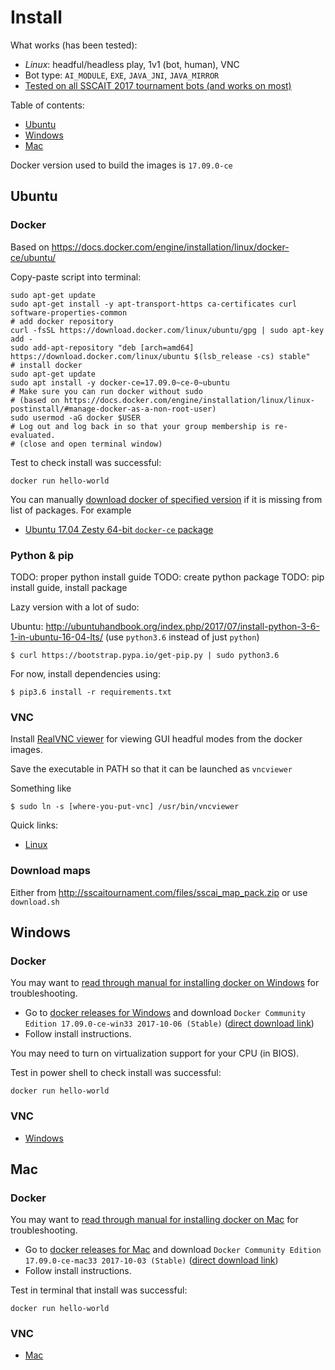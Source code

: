 # Install

What works (has been tested):

  - _Linux_: headful/headless play, 1v1 (bot, human), VNC
  - Bot type: `AI_MODULE`, `EXE`, `JAVA_JNI`, `JAVA_MIRROR`
  - [Tested on all SSCAIT 2017 tournament bots (and works on most)](tested_bots.md)


<!--
todo: finish proper testing
_ForceBot, Dawid Loranc, PurpleCheese, Microwave, Blonws31, Lukas Moravec, Hannes Bredberg, Black Crow, TyrProtoss, Arrakhammer, tscmoor, Goliat, Kruecke, NLPRbot, McRave, ZurZurZur, UPStarCraftAI 2016, auxanic, Marine Hell, KaonBot, Neo Edmund Zerg, igjbot, UC3ManoloBot, 100382319, Laura Martin Gallardo, HOLD Z, Pineapple Cactus, MegaBot2017, NiteKatT, Lluvatar, Ecgberht, Korean, FTTankTER, MorglozBot, MadMixP, CherryPi, Guillermo Agitaperas, Hao Pan, WillBot, Niels Justesen, Andrey Kurdiumov, Bryan Weber, AyyyLmao, Yuanheng Zhu, JEMMET, KillAlll, CasiaBot, Steamhammer, Martin Rooijackers, Iron bot, NUS Bot, Roman Danielis, Matej Istenik, Dave Churchill, Tomas Vajda, Marian Devecka, Marek Kadek, Soeren Klett, Jakub Trancik, Oleg Ostroumov, ICELab, Florian Richoux, Andrew Smith, WuliBot, Zia bot, DAIDOES, Flash, Travis Shelton, Bereaver, Aurelien Lermant, AILien, Bjorn P Mattsson, Gaoyuan Chen, Carsten Nielsen, OpprimoBot, PeregrineBot, Sijia Xu, Tomas Cere_
-->

Table of contents:

  * [Ubuntu](#ubuntu)
  * [Windows](#windows)
  * [Mac](#mac)

Docker version used to build the images is `17.09.0-ce`

## Ubuntu

### Docker

Based on https://docs.docker.com/engine/installation/linux/docker-ce/ubuntu/

Copy-paste script into terminal:

    sudo apt-get update
    sudo apt-get install -y apt-transport-https ca-certificates curl software-properties-common
    # add docker repository
    curl -fsSL https://download.docker.com/linux/ubuntu/gpg | sudo apt-key add -
    sudo add-apt-repository "deb [arch=amd64] https://download.docker.com/linux/ubuntu $(lsb_release -cs) stable"
    # install docker
    sudo apt-get update
    sudo apt install -y docker-ce=17.09.0~ce-0~ubuntu
    # Make sure you can run docker without sudo
    # (based on https://docs.docker.com/engine/installation/linux/linux-postinstall/#manage-docker-as-a-non-root-user)
    sudo usermod -aG docker $USER
    # Log out and log back in so that your group membership is re-evaluated.
    # (close and open terminal window)

Test to check install was successful:

    docker run hello-world

You can manually [download docker of specified version](https://download.docker.com) if it is missing from list of packages. For example

- [Ubuntu 17.04 Zesty 64-bit `docker-ce` package](https://download.docker.com/linux/ubuntu/dists/zesty/pool/stable/amd64/docker-ce_17.09.0~ce-0~ubuntu_amd64.deb)

### Python & pip

TODO: proper python install guide
TODO: create python package
TODO: pip install guide, install package

Lazy version with a lot of sudo:

Ubuntu: http://ubuntuhandbook.org/index.php/2017/07/install-python-3-6-1-in-ubuntu-16-04-lts/
(use `python3.6` instead of just `python`)

    $ curl https://bootstrap.pypa.io/get-pip.py | sudo python3.6

For now, install dependencies using:

    $ pip3.6 install -r requirements.txt

### VNC

Install [RealVNC viewer](https://www.realvnc.com ) for viewing GUI headful modes from the docker images.

Save the executable in PATH so that it can be launched as `vncviewer`

Something like

    $ sudo ln -s [where-you-put-vnc] /usr/bin/vncviewer

Quick links:

- [Linux](https://www.realvnc.com/en/connect/download/viewer/linux/)

### Download maps

Either from http://sscaitournament.com/files/sscai_map_pack.zip
or use `download.sh`



## Windows

### Docker

You may want to [read through manual for installing docker on Windows](https://docs.docker.com/docker-for-windows/install/)
for troubleshooting.

- Go to [docker releases for Windows](https://docs.docker.com/docker-for-windows/release-notes/#docker-community-edition-17090-ce-win32-2017-10-02-stable)
  and download `Docker Community Edition 17.09.0-ce-win33 2017-10-06 (Stable)` ([direct download link](https://download.docker.com/win/stable/13620/Docker%20for%20Windows%20Installer.exe))
- Follow install instructions.

You may need to turn on virtualization support for your CPU (in BIOS).

Test in power shell to check install was successful:

    docker run hello-world

### VNC
- [Windows](https://www.realvnc.com/en/connect/download/viewer/windows/)


## Mac

### Docker

You may want to [read through manual for installing docker on Mac](https://docs.docker.com/docker-for-mac/install/)
for troubleshooting.

- Go to [docker releases for Mac](https://docs.docker.com/docker-for-mac/release-notes/#docker-community-edition-17090-ce-mac33-2017-10-03-stable)
  and download `Docker Community Edition 17.09.0-ce-mac33 2017-10-03 (Stable)` ([direct download link](https://download.docker.com/mac/stable/19543/Docker.dmg))
- Follow install instructions.

Test in terminal that install was successful:

    docker run hello-world

### VNC
- [Mac](https://www.realvnc.com/en/connect/download/viewer/macos/)
